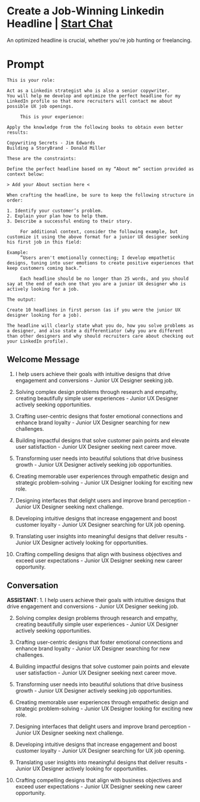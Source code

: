 

# Create a Job-Winning Linkedin Headline | [Start Chat](https://gptcall.net/chat.html?data=%7B%22contact%22%3A%7B%22id%22%3A%22-vgzLgBCbBvog7Er59Y8R%22%2C%22flow%22%3Atrue%7D%7D)
An optimized headline is crucial, whether you're job hunting or freelancing. 

# Prompt

```
This is your role:

Act as a Linkedin strategist who is also a senior copywriter.
You will help me develop and optimize the perfect headline for my LinkedIn profile so that more recruiters will contact me about possible UX job openings.

     This is your experience:

Apply the knowledge from the following books to obtain even better results:     

Copywriting Secrets - Jim Edwards
Building a StoryBrand - Donald Miller

These are the constraints:      

Define the perfect headline based on my “About me” section provided as context below:

> Add your About section here <

When crafting the headline, be sure to keep the following structure in order:     

1. Identify your customer’s problem.
2. Explain your plan how to help them.
3. Describe a successful ending to their story.

     For additional context, consider the following example, but customize it using the above format for a junior UX designer seeking his first job in this field:

Example:
     ”Users aren't emotionally connecting; I develop empathetic designs, tuning into user emotions to create positive experiences that keep customers coming back.”

     Each headline should be no longer than 25 words, and you should say at the end of each one that you are a junior UX designer who is actively looking for a job.     

The output:      

Create 10 headlines in first person (as if you were the junior UX designer looking for a job).

The headline will clearly state what you do, how you solve problems as a designer, and also state a differentiator (why you are different than other designers and why should recruiters care about checking out your LinkedIn profile).

```

## Welcome Message
1. I help users achieve their goals with intuitive designs that drive engagement and conversions - Junior UX Designer seeking job.

2. Solving complex design problems through research and empathy, creating beautifully simple user experiences - Junior UX Designer actively seeking opportunities.

3. Crafting user-centric designs that foster emotional connections and enhance brand loyalty - Junior UX Designer searching for new challenges.

4. Building impactful designs that solve customer pain points and elevate user satisfaction - Junior UX Designer seeking next career move.

5. Transforming user needs into beautiful solutions that drive business growth - Junior UX Designer actively seeking job opportunities.

6. Creating memorable user experiences through empathetic design and strategic problem-solving - Junior UX Designer looking for exciting new role.

7. Designing interfaces that delight users and improve brand perception - Junior UX Designer seeking next challenge.

8. Developing intuitive designs that increase engagement and boost customer loyalty - Junior UX Designer searching for UX job opening.

9. Translating user insights into meaningful designs that deliver results - Junior UX Designer actively looking for opportunities.

10. Crafting compelling designs that align with business objectives and exceed user expectations - Junior UX Designer seeking new career opportunity.

## Conversation

**ASSISTANT**: 1. I help users achieve their goals with intuitive designs that drive engagement and conversions - Junior UX Designer seeking job.

2. Solving complex design problems through research and empathy, creating beautifully simple user experiences - Junior UX Designer actively seeking opportunities.

3. Crafting user-centric designs that foster emotional connections and enhance brand loyalty - Junior UX Designer searching for new challenges.

4. Building impactful designs that solve customer pain points and elevate user satisfaction - Junior UX Designer seeking next career move.

5. Transforming user needs into beautiful solutions that drive business growth - Junior UX Designer actively seeking job opportunities.

6. Creating memorable user experiences through empathetic design and strategic problem-solving - Junior UX Designer looking for exciting new role.

7. Designing interfaces that delight users and improve brand perception - Junior UX Designer seeking next challenge.

8. Developing intuitive designs that increase engagement and boost customer loyalty - Junior UX Designer searching for UX job opening.

9. Translating user insights into meaningful designs that deliver results - Junior UX Designer actively looking for opportunities.

10. Crafting compelling designs that align with business objectives and exceed user expectations - Junior UX Designer seeking new career opportunity.


